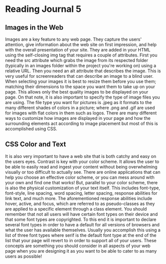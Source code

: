# Reading Journal 5

## Images in the Web

Images are a key feature to any web page. They capture the users' attention, give information about the web site on first impression, and help with the overall presentation of your site. They are added in your HTML using the self-closing img tag that requires a couple of attributes. First you need the src attribute which grabs the image from its respected folder (typically in an images folder within the project you're working on) using a relative URL. Then you need an alt attribute that describes the image. This is very useful for screenreaders that can describe an image to a blind user. When selecting your images it is best to resize them before you use them; matching their dimensions to the space you want them to take up on your page. This allows only the best quality images to be displayed on your page. On that note, it is also important to specify the type of image files you are using. The file type you want for pictures is .jpeg as it formats to the many different shades of colors in a picture; where .png and .gif are used for images with flat colors in them such as logos. There are many different ways to customize how images are displayed in your page and how the surrounding elements act according to image placement but most of this is accomplished using CSS.

## CSS Color and Text

It is also very important to have a web site that is both catchy and easy on the users eyes. Contrast is key with your color scheme. It allows the user to be able to easily read and ingest your content without being overwhelming visually or too difficult to actually see. There are online applications that can help you choose an effective color scheme, or you can mess around with your own and find one that works! But, parallel to your color scheme, there is also the physical customization of your text itself. This includes font-type, font-style, line spacing, word spacing, letter spacing, response abilities for link text, and much more. The aforementioned response abilities include hover, active, and focus, which are referred to as pseudo-classes as they are applied to a specific element through a class element. You should remember that not all users will have certain font types on their device and that some font types are copyrighted. To this end it is important to declare several font types in order to have a default for all versions of browsers and what the user has available themselves. Usually you accomplish this using a list of three font types where serif is the default font type at the end of the list that your page will revert to in order to support all of your users. These concepts are something you should consider in all aspects of your web page when you are designing it as you want to be able to cater to as many users as possible!
